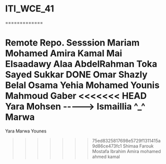 # ITI_WCE_41
=============

Remote Repo. Sesssion
Mariam Mohamed
Amira Kamal
Mai Elsaadawy
Alaa AbdelRahman
Toka 
Sayed Sukkar  DONE
Omar
Shazly
Belal
Osama
Yehia
Mohamed Younis
Mahmoud Gaber
<<<<<<< HEAD
Yara Mohsen -----> Ismaillia ^_^
Marwa
=======
Yara
Marwa Younes
>>>>>>> 75ed8325817698e5729f1311415a9d86ce473fc1
Shimaa
Farouk
Mostafa Ibrahim
Amira mohamed ahmed kamal

